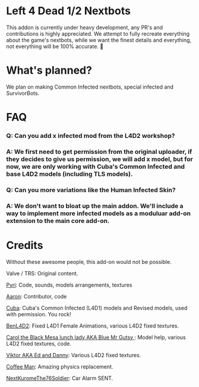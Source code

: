 # Left 4 Dead 1/2 Nextbots
This addon is currently under heavy development, any PR's and contributions is highly appreciated. 
We attempt to fully recreate everything about the game's nextbots, while we want the finest details and everything, not everything will be 100% accurate.
💖

# What's planned?
We plan on making Common Infected nextbots, special infected and SurvivorBots.

# FAQ
### Q: Can you add x infected mod from the L4D2 workshop?

### A: We first need to get permission from the original uploader, if they decides to give us permission, we will add x model, but for now, we are only working with Cuba's Common Infected and base L4D2 models (including TLS models).

### Q: Can you more variations like the Human Infected Skin?

### A: We don't want to bloat up the main addon. We'll include a way to implement more infected models as a moduluar add-on extension to the main core add-on.

# Credits
Without these awesome people, this add-on would not be possible.

Valve / TRS: Original content.

[Pyri](https://steamcommunity.com/id/CarcerCityZMB/): Code, sounds, models arrangements, textures

[Aaron](https://steamcommunity.com/id/AaronTheShadowWolf_Steam): Contributor, code

[Cuba](https://steamcommunity.com/id/TheRealMeatyMate): Cuba's Common Infected (L4D1) models and Revised models, used with permission. You rock!

[BenL4D2](https://steamcommunity.com/id/benl4d2): Fixed L4D1 Female Animations, various L4D2 fixed textures.

[Carol the Black Mesa lunch lady AKA Blue Mr Gutsy
](https://steamcommunity.com/profiles/76561199076737556): Model help, various L4D2 fixed textures, code.

[Viktor AKA Ed and Danny](https://steamcommunity.com/id/edwardanddanny): Various L4D2 fixed textures.

[Coffee Man](https://steamcommunity.com/id/iplayhalflifeandstuff): Amazing physics replacement.

[NextKuromeThe76Soldier](https://steamcommunity.com/id/Castor76TheSoldier): Car Alarm SENT. 
